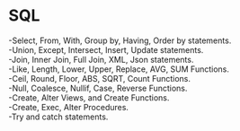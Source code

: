 # SQL
-Select, From, With, Group by, Having, Order by statements. </br>
-Union, Except, Intersect, Insert, Update statements. </br>
-Join, Inner Join, Full Join, XML, Json statements.  </br>
-Like, Length, Lower, Upper, Replace, AVG, SUM Functions. </br>
-Ceil, Round, Floor, ABS, SQRT, Count Functions. </br>
-Null, Coalesce, Nullif, Case, Reverse Functions. </br>
-Create, Alter Views, and Create Functions. </br>
-Create, Exec, Alter Procedures. </br> 
-Try and catch statements. </br>
